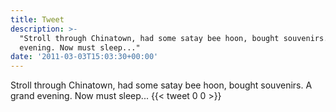 ```yaml
---
title: Tweet
description: >-
  "Stroll through Chinatown, had some satay bee hoon, bought souvenirs. A grand
  evening. Now must sleep..."
date: '2011-03-03T15:03:30+00:00'
---
```

Stroll through Chinatown, had some satay bee hoon, bought souvenirs. A grand evening. Now must sleep...
      {{< tweet 0 0 >}}
    
